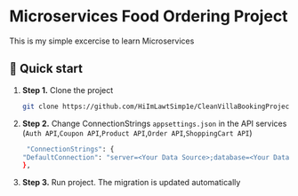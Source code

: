 # Microservices Food Ordering Project

This is my simple excercise to learn Microservices

## 🚀 Quick start

1.  **Step 1.**
    Clone the project
    ```sh
    git clone https://github.com/HiImLawtSimp1e/CleanVillaBookingProject.git
    ```
1.  **Step 2.**
    Change ConnectionStrings `appsettings.json` in the API services  
    (`Auth API`,`Coupon API`,`Product API`,`Order API`,`ShoppingCart API`)
    ```sh
     "ConnectionStrings": {
    "DefaultConnection": "server=<Your Data Source>;database=<Your Database Name>;trusted_connection=true"
    },
    ```
 1. **Step 3.**
    Run project. The migration is updated automatically
